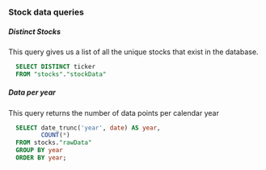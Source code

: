 ### Stock data queries

##### Distinct Stocks

This query gives us a list of all the unique stocks that exist in the database.

```sql
  SELECT DISTINCT ticker
  FROM "stocks"."stockData"
```
##### Data per year

This query returns the number of data points per calendar year

```sql
  SELECT date_trunc('year', date) AS year,
         COUNT(*) 
  FROM stocks."rawData"
  GROUP BY year
  ORDER BY year;
```